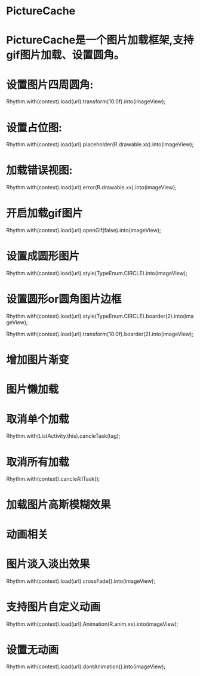 # PictureCache
# PictureCache是一个图片加载框架,支持gif图片加载、设置圆角。
 
# 设置图片四周圆角:
 Rhythm.with(context).load(url).transform(10.0f).into(imageView);
# 设置占位图: 
Rhythm.with(context).load(url).placeholder(R.drawable.xx).into(imageView);
# 加载错误视图:
 Rhythm.with(context).load(url).error(R.drawable.xx).into(imageView);
# 开启加载gif图片
 Rhythm.with(context).load(url).openGif(false).into(imageView);
# 设置成圆形图片
 Rhythm.with(context).load(url).style(TypeEnum.CIRCLE).into(imageView);
# 设置圆形or圆角图片边框
 Rhythm.with(context).load(url).style(TypeEnum.CIRCLE).boarder(2).into(imageView);
 
 Rhythm.with(context).load(url).transform(10.0f).boarder(2).into(imageView);
# 增加图片渐变

# 图片懒加载

# 取消单个加载
 Rhythm.with(ListActivity.this).cancleTask(tag);
# 取消所有加载
 Rhythm.with(context).cancleAllTask();

# 加载图片高斯模糊效果


# 动画相关
# 图片淡入淡出效果
 Rhythm.with(context).load(url).crossFade().into(imageView);
# 支持图片自定义动画
Rhythm.with(context).load(url).Animation(R.anim.xx).into(imageView);
# 设置无动画
Rhythm.with(context).load(url).dontAnimation().into(imageView);

 

 
